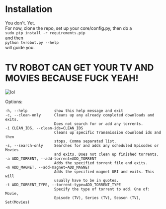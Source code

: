 # Installation

You don't. Yet.  
For now, clone the repo, set up your core/config.py, then do a  
```sudo pip install -r requirements.pip ```  
and then  
```python tvrobot.py --help```  
will guide you.  



# TV ROBOT CAN GET YOUR TV AND MOVIES BECAUSE FUCK YEAH!

![lol](http://i.imgur.com/C0aKB.gif "HATERS GONNA HATE")

Options:  

    -h, --help            show this help message and exit  
    -c, --clean-only      Cleans up any already completed downloads and exits.  
                          Does not search for or add any torrents.  
    -i CLEAN_IDS, --clean-ids=CLEAN_IDS  
                          Cleans up specific Transmission download ids and then  
                          stops. Comma separated list.  
    -s, --search-only     Searches for and adds any scheduled Episodes or Movies  
                          and exits. Does not clean up finished torrents.  
    -a ADD_TORRENT, --add-torrent=ADD_TORRENT  
                          Adds the specified torrent file and exits.  
    -m ADD_MAGNET, --add-magnet=ADD_MAGNET  
                          Adds the specified magnet URI and exits. This will  
                          usually have to be in quotes.  
    -t ADD_TORRENT_TYPE, --torrent-type=ADD_TORRENT_TYPE  
                          Specify the type of torrent to add. One of: Movie,  
                          Episode (TV), Series (TV), Season (TV), Set(Movies)  

